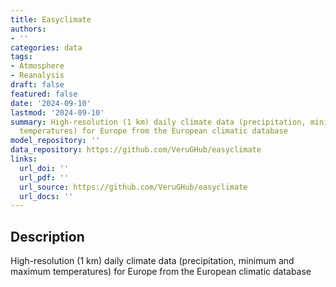 ```yaml
---
title: Easyclimate
authors:
- ''
categories: data
tags:
- Atmosphere
- Reanalysis
draft: false
featured: false
date: '2024-09-10'
lastmod: '2024-09-10'
summary: High-resolution (1 km) daily climate data (precipitation, minimum and maximum
  temperatures) for Europe from the European climatic database
model_repository: ''
data_repository: https://github.com/VeruGHub/easyclimate
links:
  url_doi: ''
  url_pdf: ''
  url_source: https://github.com/VeruGHub/easyclimate
  url_docs: ''
---
```


## Description

High-resolution (1 km) daily climate data (precipitation, minimum and maximum temperatures) for Europe from the European climatic database

